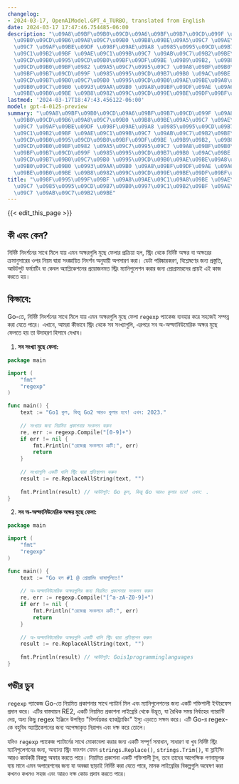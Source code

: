 ```yaml
---
changelog:
- 2024-03-17, OpenAIModel.GPT_4_TURBO, translated from English
date: 2024-03-17 17:47:46.754485-06:00
description: "\u09A8\u09BF\u09B0\u09CD\u09A6\u09BF\u09B7\u09CD\u099F \u09A8\u09BF\u09A6\
  \u09B0\u09CD\u09B6\u09A8\u09C7\u09B0 \u09B8\u09BE\u09A5\u09C7 \u09AE\u09BF\u09B2\
  \u09C7 \u09AF\u09BE\u09DF \u098F\u09AE\u09A8 \u0985\u0995\u09CD\u09B7\u09B0\u0997\
  \u09C1\u09B2\u09BF \u09AE\u09C1\u099B\u09C7 \u09AB\u09C7\u09B2\u09BE\u09B0 \u09AA\
  \u09CD\u09B0\u0995\u09CD\u09B0\u09BF\u09DF\u09BE \u09B9\u09B2, \u09B8\u09CD\u099F\
  \u09CD\u09B0\u09BF\u0982 \u09A5\u09C7\u0995\u09C7 \u09A8\u09BF\u09B0\u09CD\u09A6\
  \u09BF\u09B7\u09CD\u099F \u0985\u0995\u09CD\u09B7\u09B0 \u09AC\u09BE \u0985\u0995\
  \u09CD\u09B7\u09B0\u09C7\u09B0 \u0995\u09CD\u09B0\u09AE\u09BE\u09A8\u09C1\u09B8\u09BE\
  \u09B0\u09C7\u09B0 \u0993\u09AA\u09B0 \u09A8\u09BF\u09DF\u09AE \u09A6\u09CD\u09AC\
  \u09BE\u09B0\u09BE \u09B8\u0982\u099C\u09CD\u099E\u09BE\u09DF\u09BF\u09A4\u2026"
lastmod: '2024-03-17T18:47:43.456122-06:00'
model: gpt-4-0125-preview
summary: "\u09A8\u09BF\u09B0\u09CD\u09A6\u09BF\u09B7\u09CD\u099F \u09A8\u09BF\u09A6\
  \u09B0\u09CD\u09B6\u09A8\u09C7\u09B0 \u09B8\u09BE\u09A5\u09C7 \u09AE\u09BF\u09B2\
  \u09C7 \u09AF\u09BE\u09DF \u098F\u09AE\u09A8 \u0985\u0995\u09CD\u09B7\u09B0\u0997\
  \u09C1\u09B2\u09BF \u09AE\u09C1\u099B\u09C7 \u09AB\u09C7\u09B2\u09BE\u09B0 \u09AA\
  \u09CD\u09B0\u0995\u09CD\u09B0\u09BF\u09DF\u09BE \u09B9\u09B2, \u09B8\u09CD\u099F\
  \u09CD\u09B0\u09BF\u0982 \u09A5\u09C7\u0995\u09C7 \u09A8\u09BF\u09B0\u09CD\u09A6\
  \u09BF\u09B7\u09CD\u099F \u0985\u0995\u09CD\u09B7\u09B0 \u09AC\u09BE \u0985\u0995\
  \u09CD\u09B7\u09B0\u09C7\u09B0 \u0995\u09CD\u09B0\u09AE\u09BE\u09A8\u09C1\u09B8\u09BE\
  \u09B0\u09C7\u09B0 \u0993\u09AA\u09B0 \u09A8\u09BF\u09DF\u09AE \u09A6\u09CD\u09AC\
  \u09BE\u09B0\u09BE \u09B8\u0982\u099C\u09CD\u099E\u09BE\u09DF\u09BF\u09A4\u2026"
title: "\u098F\u0995\u099F\u09BF \u09A8\u09AE\u09C1\u09A8\u09BE \u09AE\u09C7\u09B2\
  \u09C7 \u0985\u0995\u09CD\u09B7\u09B0\u0997\u09C1\u09B2\u09BF \u09AE\u09C1\u099B\
  \u09C7 \u09AB\u09C7\u09B2\u09BE"
---
```


{{< edit_this_page >}}

## কী এবং কেন?

নির্দিষ্ট নিদর্শনের সাথে মিলে যায় এমন অক্ষরগুলি মুছে ফেলার প্রক্রিয়া হল, স্ট্রিং থেকে নির্দিষ্ট অক্ষর বা অক্ষরের ক্রমানুসারের ওপর নিয়ম দ্বারা সংজ্ঞায়িত নিদর্শন অনুযায়ী অপসারণ করা। ডেটা পরিষ্কারকরণ, বিশ্লেষণের জন্য প্রস্তুতি, আউটপুট ফর্ম্যাটিং বা কেবল অ্যাপ্লিকেশনের প্রয়োজনমত স্ট্রিং ম্যানিপুলেশন করার জন্য প্রোগ্রামারদের প্রায়ই এই কাজ করতে হয়।

## কিভাবে:

Go-তে, নির্দিষ্ট নিদর্শনের সাথে মিলে যায় এমন অক্ষরগুলি মুছে ফেলা `regexp` প্যাকেজ ব্যবহার করে সহজেই সম্পন্ন করা যেতে পারে। এখানে, আমরা কীভাবে স্ট্রিং থেকে সব সংখ্যাগুলি, এরপরে সব অ-অল্ফানিউমেরিক অক্ষর মুছে ফেলতে হয় তা উদাহরণ হিসাবে দেখাব।

1. **সব সংখ্যা মুছে ফেলা:**

```go
package main

import (
    "fmt"
    "regexp"
)

func main() {
    text := "Go1 কুল, কিন্তু Go2 আরও কুলার হবে! এখন: 2023."
	
    // সংখ্যার জন্য নিয়মিত প্রকাশনার সংকলন করুন
    re, err := regexp.Compile("[0-9]+")
    if err != nil {
        fmt.Println("রেজেক্স সংকলনে ত্রুটি:", err)
        return
    }
	
    // সংখ্যাগুলি একটি খালি স্ট্রিং দ্বারা প্রতিস্থাপন করুন
    result := re.ReplaceAllString(text, "")
	
    fmt.Println(result) // আউটপুট: Go কুল, কিন্তু Go আরও কুলার হবে! এখন: .
}
```

2. **সব অ-অল্ফানিউমেরিক অক্ষর মুছে ফেলা:**

```go
package main

import (
    "fmt"
    "regexp"
)

func main() {
    text := "Go হল #1 @ প্রোগ্রামিং ভাষাগুলিতে!"
	
    // অ-অল্ফানিউমেরিক অক্ষরগুলির জন্য নিয়মিত প্রকাশনার সংকলন করুন
    re, err := regexp.Compile("[^a-zA-Z0-9]+")
    if err != nil {
        fmt.Println("রেজেক্স সংকলনে ত্রুটি:", err)
        return
    }
	
    // অ-অল্ফানিউমেরিক অক্ষরগুলি একটি খালি স্ট্রিং দ্বারা প্রতিস্থাপন করুন
    result := re.ReplaceAllString(text, "")
	
    fmt.Println(result) // আউটপুট: Gois1programminglanguages
}
```

## গভীর ডুব

`regexp` প্যাকেজ Go-তে নিয়মিত প্রকাশনার সাথে প্যাটার্ন মিল এবং ম্যানিপুলেশনের জন্য একটি শক্তিশালী ইন্টারফেস প্রদান করে। এটির বাস্তবায়ন RE2, একটি নিয়মিত প্রকাশনা লাইব্রেরি থেকে উদ্ভূত, যা রৈখিক সময় নির্বাহের গ্যারান্টি দেয়, অন্য কিছু regex ইঞ্জিনে উপস্থিত "বিপর্যয়কর ব্যাকট্র্যাকিং" ইস্যু এড়াতে সক্ষম করে। এটি Go-র regex-কে বহুবিধ অ্যাপ্লিকেশনের জন্য অপেক্ষাকৃত নিরাপদ এবং দক্ষ করে তোলে।

যদিও `regexp` প্যাকেজ প্যাটার্নের সাথে মোকাবেলা করার জন্য একটি সম্পূর্ণ সমাধান, সাধারণ বা খুব নির্দিষ্ট স্ট্রিং ম্যানিপুলেশনের জন্য, অন্যান্য স্ট্রিং ফাংশন যেমন `strings.Replace()`, `strings.Trim()`, বা স্লাইসিং আরও কার্যকরী বিকল্প অফার করতে পারে। নিয়মিত প্রকাশনা একটি শক্তিশালী টুল, তবে তাদের আপেক্ষিক গণনামূলক ব্যয় মানে এমন অপারেশনের জন্য যা অবজ্ঞা ছাড়াই নির্দিষ্ট করা যেতে পারে, মানক লাইব্রেরির বিকল্পগুলি অন্বেষণ করা কখনও কখনও সহজ এবং আরও দক্ষ কোড প্রদান করতে পারে।
